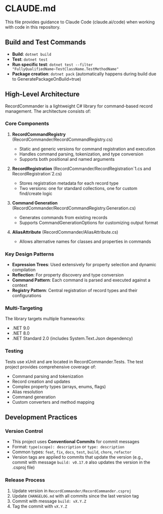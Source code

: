 # CLAUDE.md

This file provides guidance to Claude Code (claude.ai/code) when working with code in this repository.

## Build and Test Commands

- **Build**: `dotnet build`
- **Test**: `dotnet test`
- **Run specific test**: `dotnet test --filter "FullyQualifiedName~TestClassName.TestMethodName"`
- **Package creation**: `dotnet pack` (automatically happens during build due to GeneratePackageOnBuild=true)

## High-Level Architecture

RecordCommander is a lightweight C# library for command-based record management. The architecture consists of:

### Core Components

1. **RecordCommandRegistry** (RecordCommander/RecordCommandRegistry.cs)
   - Static and generic versions for command registration and execution
   - Handles command parsing, tokenization, and type conversion
   - Supports both positional and named arguments

2. **RecordRegistration** (RecordCommander/RecordRegistration´1.cs and RecordRegistration´2.cs)
   - Stores registration metadata for each record type
   - Two versions: one for standard collections, one for custom find/create logic

3. **Command Generation** (RecordCommander/RecordCommandRegistry.Generation.cs)
   - Generates commands from existing records
   - Supports CommandGenerationOptions for customizing output format

4. **AliasAttribute** (RecordCommander/AliasAttribute.cs)
   - Allows alternative names for classes and properties in commands

### Key Design Patterns

- **Expression Trees**: Used extensively for property selection and dynamic compilation
- **Reflection**: For property discovery and type conversion
- **Command Pattern**: Each command is parsed and executed against a context
- **Registry Pattern**: Central registration of record types and their configurations

### Multi-Targeting

The library targets multiple frameworks:
- .NET 9.0
- .NET 8.0  
- .NET Standard 2.0 (includes System.Text.Json dependency)

### Testing

Tests use xUnit and are located in RecordCommander.Tests. The test project provides comprehensive coverage of:
- Command parsing and tokenization
- Record creation and updates
- Complex property types (arrays, enums, flags)
- Alias resolution
- Command generation
- Custom converters and method mapping

## Development Practices

### Version Control

- This project uses **Conventional Commits** for commit messages
- Format: `type(scope): description` or `type: description`
- Common types: `feat`, `fix`, `docs`, `test`, `build`, `chore`, `refactor`
- Version tags are applied to commits that update the version (e.g., commit with message `build: v0.17.0` also updates the version in the .csproj file)

### Release Process

1. Update version in `RecordCommander/RecordCommander.csproj`
2. Update `CHANGELOG.md` with all commits since the last version tag
3. Commit with message `build: vX.Y.Z`
4. Tag the commit with `vX.Y.Z`